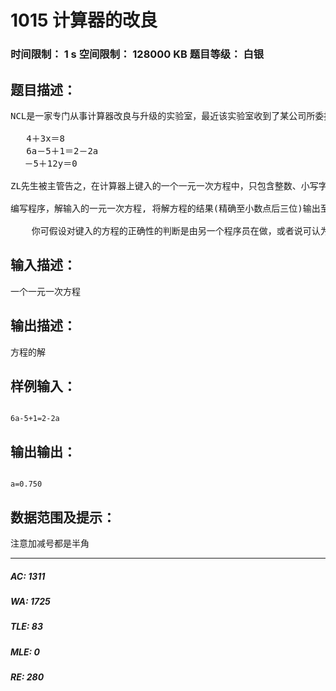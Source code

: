 # 1015 计算器的改良   
### 时间限制： 1 s     空间限制： 128000 KB     题目等级： 白银  
## 题目描述：  

<pre>
NCL是一家专门从事计算器改良与升级的实验室，最近该实验室收到了某公司所委托的一个任务：需要在该公司某型号的计算器上加上解一元一次方程的功能。实验室将这个任务交给了一个刚进入的新手ZL先生。为了很好的完成这个任务，ZL先生首先研究了一些一元一次方程的实例：
 
   4＋3x＝8
   6a－5＋1＝2－2a
　 －5＋12y＝0
 
ZL先生被主管告之，在计算器上键入的一个一元一次方程中，只包含整数、小写字母及＋、－、＝这三个数学符号（当然，符号“─”既可作减号，也可作负号）。方程中并没有括号，也没有除号，方程中的字母表示未知数。
 
编写程序，解输入的一元一次方程, 将解方程的结果(精确至小数点后三位)输出至屏幕。
 
    你可假设对键入的方程的正确性的判断是由另一个程序员在做，或者说可认为键入的一元一次方程均为合法的，且有唯一实数解。
</pre>
  
  
## 输入描述：  

<pre>
一个一元一次方程
</pre>
  
  
## 输出描述：  

<pre>
方程的解
</pre>
  
  
## 样例输入：  

<pre><code>
6a-5+1=2-2a
</code></pre>
  
  
## 输出输出：  

<pre><code>
a=0.750
</code></pre>
  
  
## 数据范围及提示：  

<pre>
注意加减号都是半角
</pre>
  
  
***  

##### AC: 1311  
##### WA: 1725  
##### TLE: 83  
##### MLE: 0  
##### RE: 280  
